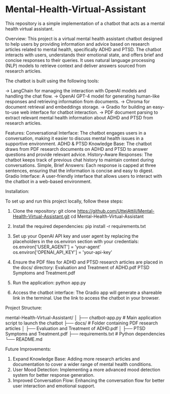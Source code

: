 # Mental-Health-Virtual-Assistant
This repository is a simple implementation of a chatbot that acts as a mental health virtual assistant. 

Overview:
This project is a virtual mental health assistant chatbot designed to help users by providing information and advice based on research articles related to mental health, specifically ADHD and PTSD. The chatbot interacts with users, understands their emotional state, and offers brief and concise responses to their queries. It uses natural language processing (NLP) models to retrieve context and deliver answers sourced from research articles.


The chatbot is built using the following tools:

-> LangChain for managing the interaction with OpenAI models and handling the chat flow.
-> OpenAI GPT-4 model for generating human-like responses and retrieving information from documents.
-> Chroma for document retrieval and embeddings storage.
-> Gradio for building an easy-to-use web interface for chatbot interaction.
-> PDF document parsing to extract relevant mental health information about ADHD and PTSD from research articles.

Features:
Conversational Interface: The chatbot engages users in a conversation, making it easier to discuss mental health issues in a supportive environment.
ADHD & PTSD Knowledge Base: The chatbot draws from PDF research documents on ADHD and PTSD to answer questions and provide relevant advice.
History-Aware Responses: The chatbot keeps track of previous chat history to maintain context during conversations.
Simple, Brief Answers: Each response is capped at three sentences, ensuring that the information is concise and easy to digest.
Gradio Interface: A user-friendly interface that allows users to interact with the chatbot in a web-based environment.


Installation:

To set up and run this project locally, follow these steps:

1) Clone the repository:
git clone https://github.com/UttejAttili/Mental-Health-Virtual-Assistant.git
cd Mental-Health-Virtual-Assistant

2) Install the required dependencies:
pip install -r requirements.txt

3) Set up your OpenAI API key and user agent by replacing the placeholders in the os.environ section with your credentials:
os.environ['USER_AGENT'] = 'your-agent'
os.environ['OPENAI_API_KEY'] = 'your-api-key'

4) Ensure the PDF files for ADHD and PTSD research articles are placed in the docs/ directory:
Evaluation and Treatment of ADHD.pdf
PTSD Symptoms and Treatment.pdf

5) Run the application:
python app.py

6) Access the chatbot interface:
The Gradio app will generate a shareable link in the terminal. Use the link to access the chatbot in your browser.


Project Structure:

mental-Health-Virtual-Assistant/
│
├── chatbot-app.py                        # Main application script to launch the chatbot
├── docs/                         # Folder containing PDF research articles
│   ├── Evaluation and Treatment of ADHD.pdf
│   ├── PTSD Symptoms and Treatment.pdf
├── requirements.txt              # Python dependencies
└── README.md      

Future Improvements:

1) Expand Knowledge Base: Adding more research articles and documentation to cover a wider range of mental health conditions.
2) User Mood Detection: Implementing a more advanced mood detection system for better response generation.
3) Improved Conversation Flow: Enhancing the conversation flow for better user interaction and emotional support.
